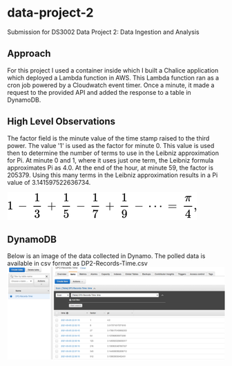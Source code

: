 # data-project-2
Submission for DS3002 Data Project 2: Data Ingestion and Analysis

## Approach
For this project I used a container inside which I built a Chalice application which deployed a Lambda function in AWS. This Lambda function ran as a cron job powered by a Cloudwatch event timer. Once a minute, it made a request to the provided API and added the response to a table in DynamoDB. 

## High Level Observations
The factor field is the minute value of the time stamp raised to the third power. The value '1' is used as the factor for minute 0. This value is used then to determine the number of terms to use in the Leibniz approximation for Pi. At minute 0 and 1, where it uses just one term, the Leibniz formula approximates Pi as 4.0. At the end of the hour, at minute 59, the factor is 205379. Using this many terms in the Leibniz approximation results in a Pi value of 3.141597522636734.

![Formula image](https://raw.githubusercontent.com/dknorr/data-project-2/580ba6846cb355b21e9ea21e58ad6f4ca77c2509/images/leibniz.svg?token=AE3BIKJELZZQIHZFHA2HUNTASMXAC)

## DynamoDB
Below is an image of the data collected in Dynamo. The polled data is available in csv format as DP2-Records-Time.csv
![DynamoDB image](https://raw.githubusercontent.com/dknorr/data-project-2/main/images/dynamo.png?token=AE3BIKILQ6N2YFH53AVT5IDATRTVK)
